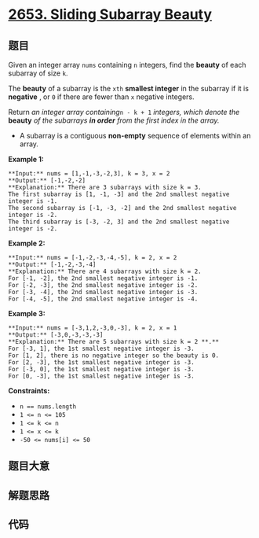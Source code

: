 # [2653. Sliding Subarray Beauty](https://leetcode.com/problems/sliding-subarray-beauty)

## 题目

Given an integer array `nums` containing `n` integers, find the **beauty** of
each subarray of size `k`.

The **beauty** of a subarray is the `xth` **smallest integer** in the subarray
if it is **negative** , or `0` if there are fewer than `x` negative integers.

Return _an integer array containing_`n - k + 1` _integers, which denote the_
**beauty** _of the subarrays **in order** from the first index in the array._

  * A subarray is a contiguous **non-empty** sequence of elements within an array.



**Example 1:**

    
    
    **Input:** nums = [1,-1,-3,-2,3], k = 3, x = 2
    **Output:** [-1,-2,-2]
    **Explanation:** There are 3 subarrays with size k = 3. 
    The first subarray is [1, -1, -3] and the 2nd smallest negative integer is -1. 
    The second subarray is [-1, -3, -2] and the 2nd smallest negative integer is -2. 
    The third subarray is [-3, -2, 3] and the 2nd smallest negative integer is -2.

**Example 2:**

    
    
    **Input:** nums = [-1,-2,-3,-4,-5], k = 2, x = 2
    **Output:** [-1,-2,-3,-4]
    **Explanation:** There are 4 subarrays with size k = 2.
    For [-1, -2], the 2nd smallest negative integer is -1.
    For [-2, -3], the 2nd smallest negative integer is -2.
    For [-3, -4], the 2nd smallest negative integer is -3.
    For [-4, -5], the 2nd smallest negative integer is -4. 

**Example 3:**

    
    
    **Input:** nums = [-3,1,2,-3,0,-3], k = 2, x = 1
    **Output:** [-3,0,-3,-3,-3]
    **Explanation:** There are 5 subarrays with size k = 2 **.**
    For [-3, 1], the 1st smallest negative integer is -3.
    For [1, 2], there is no negative integer so the beauty is 0.
    For [2, -3], the 1st smallest negative integer is -3.
    For [-3, 0], the 1st smallest negative integer is -3.
    For [0, -3], the 1st smallest negative integer is -3.



**Constraints:**

  * `n == nums.length `
  * `1 <= n <= 105`
  * `1 <= k <= n`
  * `1 <= x <= k `
  * `-50 <= nums[i] <= 50 `


## 题目大意

## 解题思路

## 代码

```javascript

```
